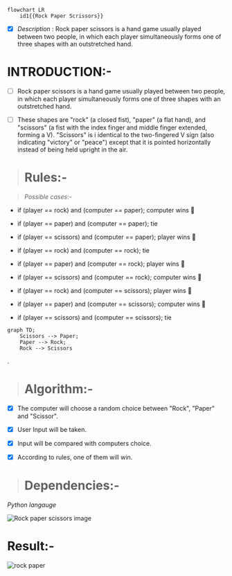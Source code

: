 ```mermaid
flowchart LR
    id1{{Rock Paper Scrissors}}
```
    
    
- [x] _Description_ : Rock paper scissors is a hand game usually played between two people, in which each player simultaneously forms one of three shapes with an outstretched hand. 

 # INTRODUCTION:- 

- [ ] Rock paper scissors is a hand game usually played between two people, in which each player simultaneously forms one of three shapes with an outstretched hand. 

- [ ] These shapes are "rock" (a closed fist), "paper" (a flat hand), and "scissors" (a fist with the index finger and middle finger extended, forming a V). "Scissors" is i    identical to the two-fingered V sign (also indicating "victory" or "peace") except that it is pointed horizontally instead of being held upright in the air.

> # Rules:- 

>  _Possible cases_:-

- if (player == rock) and (computer == paper); computer wins :tada:

- if (player == paper) and (computer == paper); tie

- if (player == scissors) and (computer == paper); player wins :tada:

- if (player == rock) and (computer == rock); tie

- if (player == paper) and (computer == rock); player wins :tada:

- if (player == scissors) and (computer == rock); computer wins :tada:

- if (player == rock) and (computer == scissors); player wins :tada:

- if (player == paper) and (computer == scissors); computer wins :tada:

- if (player == scissors) and (computer == scissors); tie

```mermaid
graph TD;
    Scissors --> Paper;
    Paper --> Rock;
    Rock --> Scissors
```
. 

> # Algorithm:-

- [x] The computer will choose a random choice between "Rock", "Paper" and "Scissor". 

- [x] User Input will be taken.

- [x] Input will be compared with computers choice.

 - [x] According to rules, one of them will win.

> # Dependencies:-

*Python langauge*


![Rock paper scissors image](https://files.realpython.com/media/Rock-Paper-Scissors-Make-Your-First-Python-Game_Watermarked.107e6ff4060c.jpg)

# Result:-

![rock paper ](https://user-images.githubusercontent.com/113135493/189589954-63b89d90-e1ee-45f8-abc6-9487191bdfbf.png)
